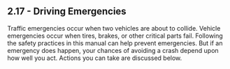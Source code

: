## 2.17 - Driving Emergencies
Traffic emergencies occur when two vehicles are about to collide. Vehicle emergencies occur when tires, brakes, or other critical parts fail. Following the safety practices in this manual can help prevent emergencies. But if an emergency does happen, your chances of avoiding a crash depend upon how well you act. Actions you can take are discussed below.